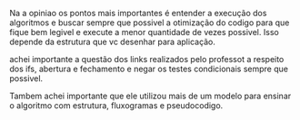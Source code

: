 Na a opiniao os pontos mais importantes é entender a execução dos algoritmos e buscar sempre que possivel a otimização do codigo para que fique bem legivel e execute a menor quantidade de vezes possivel. Isso depende da estrutura que vc desenhar para aplicação.

achei importante a questão dos links realizados pelo professot a respeito dos ifs, abertura e fechamento e negar os testes condicionais sempre que possivel.

Tambem achei importante que ele utilizou mais de um modelo para ensinar o algoritmo com estrutura, fluxogramas e pseudocodigo.